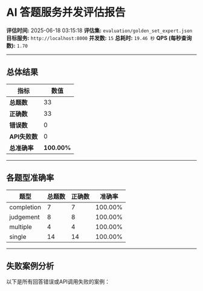 # AI 答题服务并发评估报告

**评估时间:** 2025-06-18 03:15:18
**评估集:** `evaluation/golden_set_expert.json`
**目标服务:** `http://localhost:8000`
**并发数:** `15`
**总耗时:** `19.46 秒`
**QPS (每秒查询数):** `1.70`

---

## 总体结果

| 指标 | 数值 |
| --- | --- |
| **总题数** | 33 |
| **正确数** | 33 |
| **错误数** | 0 |
| **API失败数**| 0 |
| **总准确率** | **100.00%** |

---

## 各题型准确率

| 题型 | 总题数 | 正确数 | 准确率 |
| --- | --- | --- | --- |
| completion | 7 | 7 | 100.00% |
| judgement | 8 | 8 | 100.00% |
| multiple | 4 | 4 | 100.00% |
| single | 14 | 14 | 100.00% |

---

## 失败案例分析

以下是所有回答错误或API调用失败的案例：

